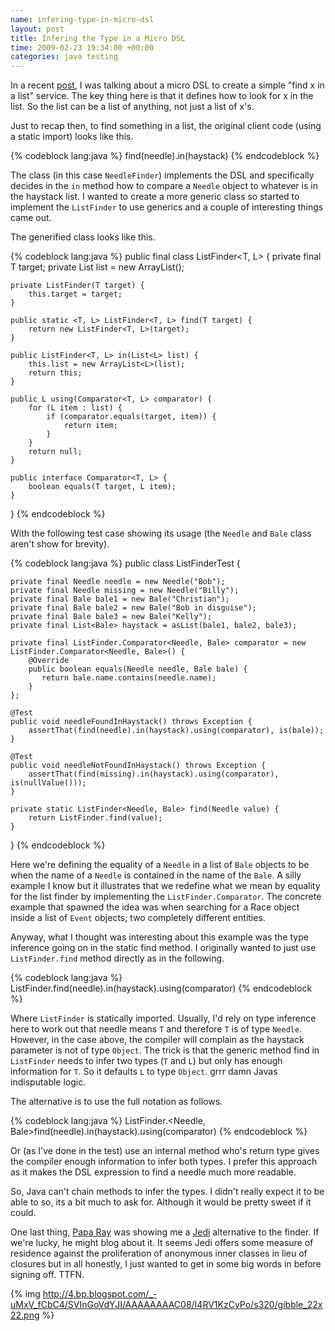 ```yaml
---
name: infering-type-in-micro-dsl
layout: post
title: Infering the Type in a Micro DSL
time: 2009-02-23 19:34:00 +00:00
categories: java testing
---
```


In a recent [post](http://pequenoperro.blogspot.com/2009/02/more-on-micro-dsls.html), I was talking about a micro DSL to create a simple "find x in a list" service. The key thing here is that it defines how to look for x in the list. So the list can be a list of anything, not just a list of x's.
  
Just to recap then, to find something in a list, the original client code
(using a static import) looks like this.

{% codeblock lang:java %}
find(needle).in(haystack)
{% endcodeblock %}


  
The class (in this case `NeedleFinder`) implements the DSL and specifically
decides in the `in` method how to compare a `Needle` object to whatever is in the
haystack list. I wanted to create a more generic class so started to implement
the `ListFinder` to use generics and a couple of interesting things came out.

<!-- more -->
  
The generified class looks like this.

      
{% codeblock lang:java %}
public final class ListFinder<T, L> {
    private final T target;
    private List<L> list = new ArrayList<L>();

    private ListFinder(T target) {
        this.target = target;
    }

    public static <T, L> ListFinder<T, L> find(T target) {
        return new ListFinder<T, L>(target);
    }

    public ListFinder<T, L> in(List<L> list) {
        this.list = new ArrayList<L>(list);
        return this;
    }

    public L using(Comparator<T, L> comparator) {
        for (L item : list) {
            if (comparator.equals(target, item)) {
                return item;
            }
        }
        return null;
    }

    public interface Comparator<T, L> {
        boolean equals(T target, L item);
    }
}
{% endcodeblock %}


  
With the following test case showing its usage (the `Needle` and `Bale` class
aren't show for brevity).

{% codeblock lang:java %}
public class ListFinderTest {

    private final Needle needle = new Needle("Bob");
    private final Needle missing = new Needle("Billy");
    private final Bale bale1 = new Bale("Christian");
    private final Bale bale2 = new Bale("Bob in disguise");
    private final Bale bale3 = new Bale("Kelly");
    private final List<Bale> haystack = asList(bale1, bale2, bale3);

    private final ListFinder.Comparator<Needle, Bale> comparator = new ListFinder.Comparator<Needle, Bale>() {
        @Override
        public boolean equals(Needle needle, Bale bale) {
           return bale.name.contains(needle.name);
        }
    };

    @Test
    public void needleFoundInHaystack() throws Exception {
        assertThat(find(needle).in(haystack).using(comparator), is(bale));
    }

    @Test
    public void needleNotFoundInHaystack() throws Exception {
        assertThat(find(missing).in(haystack).using(comparator), is(nullValue()));
    }

    private static ListFinder<Needle, Bale> find(Needle value) {
        return ListFinder.find(value);
    }
}
{% endcodeblock %}


  
Here we're defining the equality of a `Needle` in a list of `Bale` objects to be
when the name of a `Needle` is contained in the name of the `Bale`. A silly
example I know but it illustrates that we redefine what we mean by equality
for the list finder by implementing the `ListFinder.Comparator`. The concrete
example that spawned the idea was when searching for a Race object inside a
list of `Event` objects; two completely different entities.

  
Anyway, what I thought was interesting about this example was the type
inference going on in the static find method. I originally wanted to just use
`ListFinder.find` method directly as in the following.


{% codeblock lang:java %}
ListFinder.find(needle).in(haystack).using(comparator)
{% endcodeblock %}

    

  
Where `ListFinder` is statically imported. Usually, I'd rely on type inference
here to work out that needle means `T` and therefore `T` is of type `Needle`.
However, in the case above, the compiler will complain as the haystack
parameter is not of type `Object`. The trick is that the generic method find in
`ListFinder` needs to infer two types (`T` and `L`) but only has enough information
for `T`. So it defaults `L` to type `Object`. grrr damn Javas indisputable logic.

  
The alternative is to use the full notation as follows.

    
      
{% codeblock lang:java %}
ListFinder.<Needle, Bale>find(needle).in(haystack).using(comparator)
{% endcodeblock %}

  
Or (as I've done in the test) use an internal method who's return type gives
the compiler enough information to infer both types. I prefer this approach as
it makes the DSL expression to find a needle much more readable.

  
So, Java can't chain methods to infer the types. I didn't really expect it to
be able to so, its a bit much to ask for. Although it would be pretty sweet if
it could.

  
One last thing, [Papa Ray](http://codewax.blogspot.com/) was showing me a
[Jedi](http://docs.codehaus.org/display/JEDI/Home) alternative to the finder.
If we're lucky, he might blog about it. It seems Jedi offers some measure of
residence against the proliferation of anonymous inner classes in lieu of
closures but in all honestly, I just wanted to get in some big words in before
signing off. TTFN.

  

{% img http://4.bp.blogspot.com/_-uMxV_fCbC4/SVInGoVdYJI/AAAAAAAAC08/I4RV1KzCyPo/s320/gibble_22x22.png %}


  
